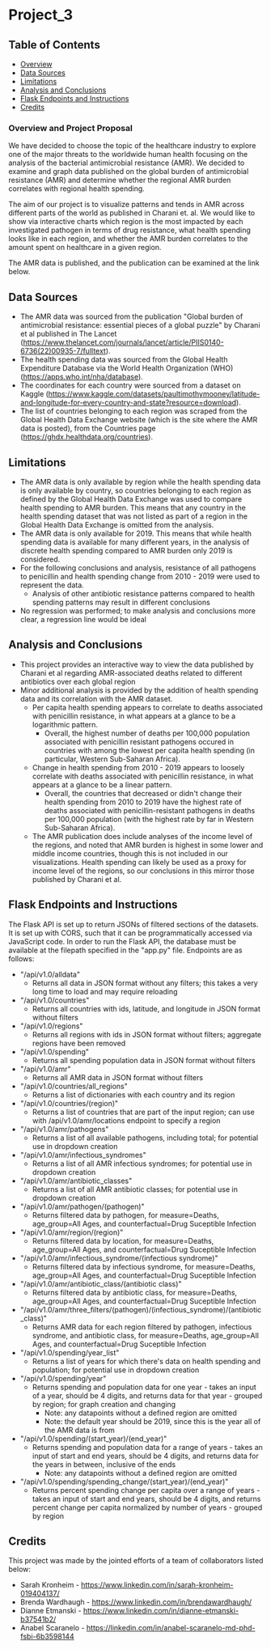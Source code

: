 # Project_3

## Table of Contents
* [Overview](#overview-and-project-proposal)
* [Data Sources](#data-sources)
* [Limitations](#limitations)
* [Analysis and Conclusions](#analysis-and-conclusions)
* [Flask Endpoints and Instructions](#flask-endpoints-and-instructions)
* [Credits](#credits)

### Overview and Project Proposal
We have decided to choose the topic of the healthcare industry to explore one of the major threats to the worldwide human health focusing on the analysis of the bacterial antimicrobial resistance (AMR). We decided to examine and graph data published on the global burden of antimicrobial resistance (AMR) and determine whether the regional AMR burden correlates with regional health spending. 

The aim of our project is to visualize patterns and tends in AMR across different parts of the world as published in Charani et. al. We would like to show via interactive charts which region is the most impacted by each investigated pathogen in terms of drug resistance, what health spending looks like in each region, and whether the AMR burden correlates to the amount spent on healthcare in a given region.

The AMR data is published, and the publication can be examined at the link below. 

## Data Sources
* The AMR data was sourced from the publication "Global burden of antimicrobial resistance: essential pieces of a global puzzle" by Charani et al published in The Lancet (https://www.thelancet.com/journals/lancet/article/PIIS0140-6736(22)00935-7/fulltext). 
* The health spending data was sourced from the Global Health Expenditure Database via the World Health Organization (WHO) (https://apps.who.int/nha/database). 
* The coordinates for each country were sourced from a dataset on Kaggle (https://www.kaggle.com/datasets/paultimothymooney/latitude-and-longitude-for-every-country-and-state?resource=download). 
* The list of countries belonging to each region was scraped from the Global Health Data Exchange website (which is the site where the AMR data is posted), from the Countries page (https://ghdx.healthdata.org/countries). 

## Limitations
* The AMR data is only available by region while the health spending data is only available by country, so countries belonging to each region as defined by the Global Health Data Exchange was used to compare health spending to AMR burden. This means that any country in the health spending dataset that was not listed as part of a region in the Global Health Data Exchange is omitted from the analysis. 
* The AMR data is only available for 2019. This means that while health spending data is available for many different years, in the analysis of discrete health spending compared to AMR burden only 2019 is considered. 
* For the following conclusions and analysis, resistance of all pathogens to penicillin and health spending change from 2010 - 2019 were used to represent the data.
    * Analysis of other antibiotic resistance patterns compared to health spending patterns may result in different conclusions
* No regression was performed; to make analysis and conclusions more clear, a regression line would be ideal

## Analysis and Conclusions
* This project provides an interactive way to view the data published by Charani et al regarding AMR-associated deaths related to different antibiotics over each global region
* Minor additional analysis is provided by the addition of health spending data and its correlation with the AMR dataset. 
    * Per capita health spending appears to correlate to deaths associated with penicillin resistance, in what appears at a glance to be a logarithmic pattern.
        * Overall, the highest number of deaths per 100,000 population associated with penicillin resistant pathogens occured in countries with among the lowest per capita health spending (in particular, Western Sub-Saharan Africa).
    * Change in health spending from 2010 - 2019 appears to loosely correlate with deaths associated with penicillin resistance, in what appears at a glance to be a linear pattern.
        * Overall, the countries that decreased or didn't change their health spending from 2010 to 2019 have the highest rate of deaths associated with penicillin-resistant pathogens in deaths per 100,000 population (with the highest rate by far in Western Sub-Saharan Africa). 
    * The AMR publication does include analyses of the income level of the regions, and noted that AMR burden is highest in some lower and middle income countries, though this is not included in our visualizations. Health spending can likely be used as a proxy for income level of the regions, so our conclusions in this mirror those published by Charani et al. 

## Flask Endpoints and Instructions
The Flask API is set up to return JSONs of filtered sections of the datasets. It is set up with CORS, such that it can be programmatically accessed via JavaScript code. In order to run the Flask API, the database must be available at the filepath specified in the "app.py" file. Endpoints are as follows:
* "/api/v1.0/alldata"
    * Returns all data in JSON format without any filters; this takes a very long time to load and may require reloading
* "/api/v1.0/countries"
    * Returns all countries with ids, latitude, and longitude in JSON format without filters
* "/api/v1.0/regions"
    * Returns all regions with ids in JSON format without filters; aggregate regions have been removed
* "/api/v1.0/spending"
    * Returns all spending population data in JSON format without filters
* "/api/v1.0/amr"
    * Returns all AMR data in JSON format without filters
* "/api/v1.0/countries/all_regions"
    * Returns a list of dictionaries with each country and its region
* "/api/v1.0/countries/(region)"
    * Returns a list of countries that are part of the input region; can use with /api/v1.0/amr/locations endpoint to specify a region
* "/api/v1.0/amr/pathogens"
    * Returns a list of all available pathogens, including total; for potential use in dropdown creation
* "/api/v1.0/amr/infectious_syndromes"
    * Returns a list of all AMR infectious syndromes; for potential use in dropdown creation
* "/api/v1.0/amr/antibiotic_classes"
    * Returns a list of all AMR antibiotic classes; for potential use in dropdown creation
* "/api/v1.0/amr/pathogen/(pathogen)"
    * Returns filtered data by pathogen, for measure=Deaths, age_group=All Ages, and counterfactual=Drug Suceptible Infection
* "/api/v1.0/amr/region/(region)"
    * Returns filtered data by location, for measure=Deaths, age_group=All Ages, and counterfactual=Drug Suceptible Infection
* "/api/v1.0/amr/infectious_syndrome/(infectious syndrome)"
    * Returns filtered data by infectious syndrome, for measure=Deaths, age_group=All Ages, and counterfactual=Drug Suceptible Infection
* "/api/v1.0/amr/antibiotic_class/(antibiotic class)"
    * Returns filtered data by antibiotic class, for measure=Deaths, age_group=All Ages, and counterfactual=Drug Suceptible Infection
* "/api/v1.0/amr/three_filters/(pathogen)/(infectious_syndrome)/(antibiotic_class)"
    * Returns AMR data for each region filtered by pathogen, infectious syndrome, and antibiotic class, for measure=Deaths, age_group=All Ages, and counterfactual=Drug Suceptible Infection
* "/api/v1.0/spending/year_list"
    * Returns a list of years for which there's data on health spending and population; for potential use in dropdown creation
* "/api/v1.0/spending/year"
    * Returns spending and population data for one year - takes an input of a year, should be 4 digits, and returns data for that year - grouped by region; for graph creation and changing
        * Note: any datapoints without a defined region are omitted
        * Note: the default year should be 2019, since this is the year all of the AMR data is from
* "/api/v1.0/spending/(start_year)/(end_year)"
    * Returns spending and population data for a range of years - takes an input of start and end years, should be 4 digits, and returns data for the years in between, inclusive of the ends
        * Note: any datapoints without a defined region are omitted
* "/api/v1.0/spending/spending_change/(start_year)/(end_year)"
    * Returns percent spending change per capita over a range of years - takes an input of start and end years, should be 4 digits, and returns percent change per capita normalized by number of years - grouped by region

## Credits 
This project was made by the jointed efforts of a team of collaborators listed below:
* Sarah Kronheim  - https://www.linkedin.com/in/sarah-kronheim-019404137/
* Brenda Wardhaugh - https://www.linkedin.com/in/brendawardhaugh/
* Dianne Etmanski  - https://www.linkedin.com/in/dianne-etmanski-b37541b2/
* Anabel Scaranelo - https://linkedin.com/in/anabel-scaranelo-md-phd-fsbi-6b3598144